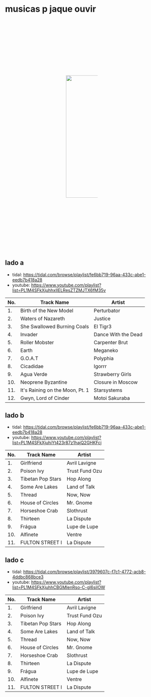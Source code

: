 # musicas p jaque ouvir

<div align="center" style="margin: 200px;">
  <img align="center" src="https://user-images.githubusercontent.com/67103901/184951326-45f182fd-35cc-4cba-a146-38262c8ba956.jpg" width="400" height="400" />
</div>

## lado a 
- tidal: https://tidal.com/browse/playlist/fe6bb719-96aa-433c-abe1-eedb7b418a28
- youtube: https://www.youtube.com/playlist?list=PL1M4SFkXjuhhxIIELResZTZMJTX6fM35v

| No. | Track Name                       | Artist               |
| --- | -------------------------------- | -------------------- |
| 1.  | Birth of the New Model           | Perturbator          |
| 2.  | Waters of Nazareth               | Justice              |
| 3.  | She Swallowed Burning Coals      | El Tigr3             |
| 4.  | Invader                          | Dance With the Dead  |
| 5.  | Roller Mobster                   | Carpenter Brut       |
| 6.  | Earth                            | Meganeko             |
| 7.  | G.O.A.T                          | Polyphia             |
| 8.  | Cicadidae                        | Igorrr               |
| 9.  | Agua Verde                       | Strawberry Girls     |
| 10. | Neoprene Byzantine               | Closure in Moscow    |
| 11. | It's Raining on the Moon, Pt. 1  | Starsystems          |
| 12. | Gwyn, Lord of Cinder             | Motoi Sakuraba       |


## lado b
- tidal: https://tidal.com/browse/playlist/fe6bb719-96aa-433c-abe1-eedb7b418a28
- youtube: https://www.youtube.com/playlist?list=PL1M4SFkXjuhiYt423r87z1hajQ2GHKFcj

| No. | Track Name         | Artist             |
| --- | ------------------ | ------------------ |
| 1.  | Girlfriend         | Avril Lavigne      |
| 2.  | Poison Ivy         | Trust Fund Ozu     |
| 3.  | Tibetan Pop Stars  | Hop Along          |
| 4.  | Some Are Lakes     | Land of Talk       |
| 5.  | Thread             | Now, Now           |
| 6.  | House of Circles   | Mr. Gnome          |
| 7.  | Horseshoe Crab     | Slothrust          |
| 8.  | Thirteen           | La Dispute         |
| 9.  | Frágua             | Lupe de Lupe       |
| 10. | Alfinete           | Ventre             |
| 11. | FULTON STREET I    | La Dispute         |


## lado c
- tidal: https://tidal.com/browse/playlist/3979607c-f7c1-4772-acb8-4ddbc868bce3
- youtube: https://www.youtube.com/playlist?list=PL1M4SFkXjuhhCBGMIenRso-C-gI6silOW

| No. | Track Name         | Artist             |
| --- | ------------------ | ------------------ |
| 1.  | Girlfriend         | Avril Lavigne      |
| 2.  | Poison Ivy         | Trust Fund Ozu     |
| 3.  | Tibetan Pop Stars  | Hop Along          |
| 4.  | Some Are Lakes     | Land of Talk       |
| 5.  | Thread             | Now, Now           |
| 6.  | House of Circles   | Mr. Gnome          |
| 7.  | Horseshoe Crab     | Slothrust          |
| 8.  | Thirteen           | La Dispute         |
| 9.  | Frágua             | Lupe de Lupe       |
| 10. | Alfinete           | Ventre             |
| 11. | FULTON STREET I    | La Dispute         |
